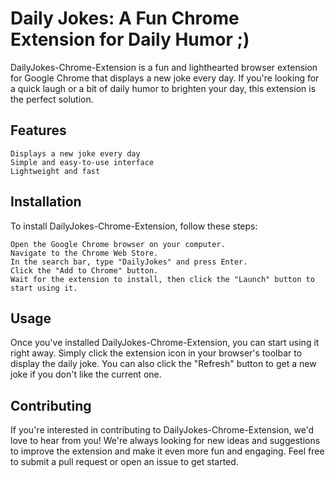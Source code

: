 # Daily Jokes: A Fun Chrome Extension for Daily Humor ;)

DailyJokes-Chrome-Extension is a fun and lighthearted browser extension for Google Chrome that displays a new joke every day. If you're looking for a quick laugh or a bit of daily humor to brighten your day, this extension is the perfect solution.

## Features

    Displays a new joke every day
    Simple and easy-to-use interface
    Lightweight and fast

## Installation

To install DailyJokes-Chrome-Extension, follow these steps:

    Open the Google Chrome browser on your computer.
    Navigate to the Chrome Web Store.
    In the search bar, type "DailyJokes" and press Enter.
    Click the "Add to Chrome" button.
    Wait for the extension to install, then click the "Launch" button to start using it.

## Usage

Once you've installed DailyJokes-Chrome-Extension, you can start using it right away. Simply click the extension icon in your browser's toolbar to display the daily joke. You can also click the "Refresh" button to get a new joke if you don't like the current one.

## Contributing

If you're interested in contributing to DailyJokes-Chrome-Extension, we'd love to hear from you! We're always looking for new ideas and suggestions to improve the extension and make it even more fun and engaging. Feel free to submit a pull request or open an issue to get started.
